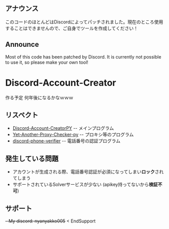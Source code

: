 ## アナウンス
このコードのほとんどはDiscordによってパッチされました。現在のところ使用することはできませんので、ご自身でツールを作成してください！ 
## Announce
Most of this code has been patched by Discord. It is currently not possible to use it, so please make your own tool!  

# Discord-Account-Creator
作る予定  何年後になるかなｗｗｗ

## リスペクト
- [Discord-Account-CreatorPY](https://github.com/Mouad-scriptz/Discord-Account-CreatorPY) -- メインプログラム
- [Yet-Another-Proxy-Checker-py](https://github.com/TaquitoSlayer/Yet-Another-Proxy-Checker-py) -- プロキシ等のプログラム
- [discord-phone-verifier](https://github.com/FuckingToasters/discord-phone-verifier) -- 電話番号の認証プログラム

## 発生している問題
- アカウントが生成される際、電話番号認証が必須になってしまい**ロック**されてしまう
- サポートされているSolverサービスが少ない (apikey持ってないから**検証不可**)

## サポート
~~- My discord: nyanyakko005~~ < EndSupport
